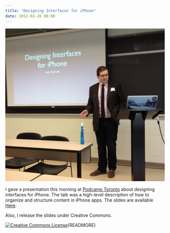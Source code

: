 ```yaml
---
title: "Designing Interfaces for iPhone"
date: 2012-02-26 00:00
---
```


 ![](/img/import/blog/2012/02/designing-interfaces-for-iphone/A49871E0DC6544ADB32226D10F5714E9.jpg)

I gave a presentation this morning at [Podcamp Toronto](http://2012.podcamptoronto.com/) about designing interfaces for iPhone. The talk was a high-level description of how to organize and structure content in iPhone apps. The slides are available [Here](https://speakerdeck.com/ashfurrow/designing-interfaces-for-iphone).

Also, I release the slides under Creative Commons.

 [![Creative Commons License](http://i.creativecommons.org/l/by/3.0/88x31.png)](http://creativecommons.org/licenses/by/3.0/)(READMORE)
